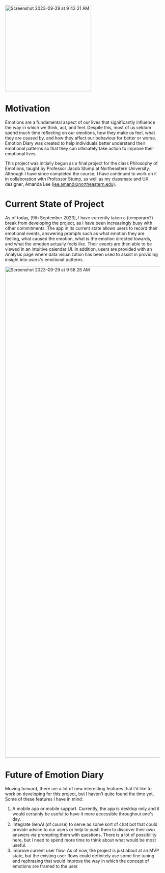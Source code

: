 <img width="280" alt="Screenshot 2023-09-29 at 9 43 21 AM" src="https://github.com/jun-w-huang/emotion-diary/assets/93484080/6bfc54f8-ac7d-4b60-864a-a2f8fb885033">

# Motivation
Emotions are a fundamental aspect of our lives that significantly influence the way in which we think, act, and feel. Despite this, most of us seldom spend much time reflecting on our emotions, how they make us feel, what they are caused by, and how they affect our behaviour for better or worse. Emotion Diary was created to help individuals better understand their emotional patterns so that they can ultimately take action to improve their emotional lives. 

This project was initially begun as a final project for the class Philosophy of Emotions, taught by Professor Jacob Stump at Northeastern University. Although I have since completed the course, I have continued to work on it in collaboration with Professor Stump, as well as my classmate and UX designer, Amanda Lee (lee.amand@northeastern.edu).

# Current State of Project
As of today, (9th September 2023), I have currently taken a (temporary?) break from developing the project, as I have been increasingly busy with other commitments. The app in its current state allows users to record their emotional events, answering prompts such as what emotion they are feeling, what caused the emotion, what is the emotion directed towards, and what the emotion actually feels like. Their events are then able to be viewed in an intuitive calendar UI. In addition, users are provided with an Analysis page where data visualization has been used to assist in providing insight into users's emotional patterns.

<img width="1595" alt="Screenshot 2023-09-29 at 9 58 28 AM" src="https://github.com/jun-w-huang/emotion-diary/assets/93484080/2deed9ac-9aab-4d2e-8be7-3ae59a2d0542">


# Future of Emotion Diary
Moving forward, there are a lot of new interesting features that I'd like to work on developing for this project, but I haven't quite found the time yet. Some of these features I have in mind:
1. A mobile app or mobile support. Currently, the app is desktop only and it would certainly be useful to have it more accessible throughout one's day.
2. Integrate GenAI (of course) to serve as some sort of chat bot that could provide advice to our users or help to push them to discover their own answers via prompting them with questions. There is a lot of possibility here, but I need to spend more time to think about what would be most useful.
3. Improve current user flow. As of now, the project is just about at an MVP state, but the existing user flows could definitely use some fine tuning and rephrasing that would improve the way in which the concept of emotions are framed to the user. 
